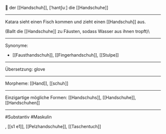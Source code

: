 🔵 der [[Handschuh]], [ˈhantʃuː]
die [[Handschuhe]]

---

Katara sieht einen Fisch kommen und zieht einen [[Handschuh]] aus.

(Ballt die [[Handschuhe]] zu Fäusten, sodass Wasser aus ihnen tropft)\

---

Synonyme:

- [[Fausthandschuh]], [[Fingerhandschuh]], [[Stulpe]]

---

Übersetzung: glove

---

Morpheme:
[[Hand]], [[schuh]]

---

Einzigartige mögliche Formen: [[Handschuhs]], [[Handschuhe]], [[Handschuhen]]

---

#Substantiv #Maskulin

, [[s1 e1]], [[Pelzhandschuhe]], [[Taschentuch]]

